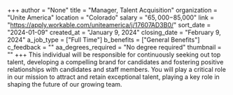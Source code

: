 +++
author = "None"
title = "Manager, Talent Acquisition"
organization = "Unite America"
location = "Colorado"
salary = "$65,000-$85,000"
link = "https://apply.workable.com/uniteamerica/j/17607AD3B0/"
sort_date = "2024-01-09"
created_at = "January 9, 2024"
closing_date = "February 9, 2024"
a_job_type = ["Full Time"]
b_benefits = ["General Benefits"]
c_feedback = ""
aa_degrees_required = "No degree required"
thumbnail = ""
+++
This individual will be responsible for continuously seeking out top talent, developing a compelling brand for candidates and fostering positive relationships with candidates and staff members. You will play a critical role in our mission to attract and retain exceptional talent, playing a key role in shaping the future of our growing team.